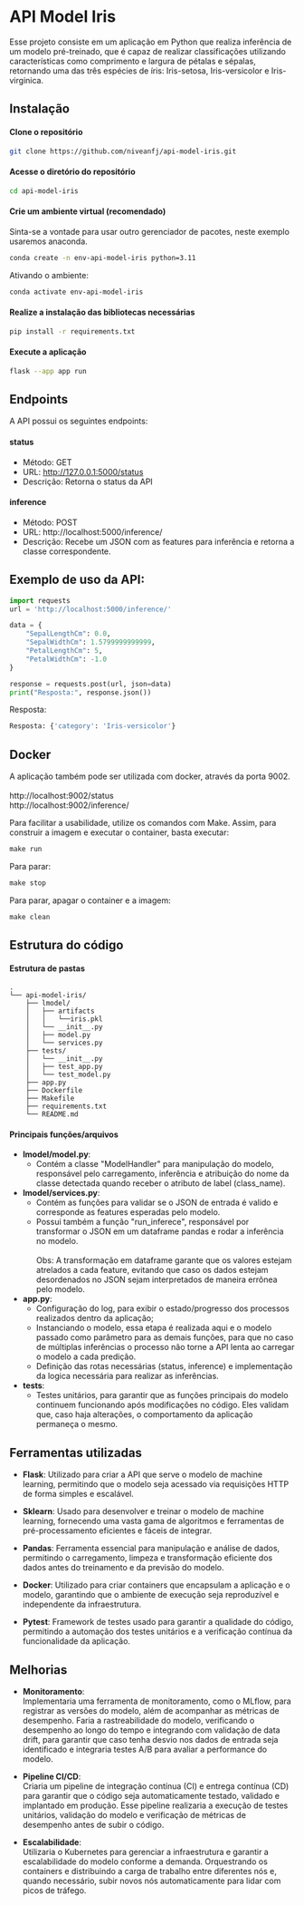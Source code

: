 # API Model Iris

Esse projeto consiste em um aplicação em Python que realiza inferência de um modelo pré-treinado, que é capaz de realizar classificações utilizando características como comprimento e largura de pétalas e sépalas, retornando uma das três espécies de íris: Iris-setosa, Iris-versicolor e Iris-virginica. 

## Instalação
#### Clone o repositório
```bash
git clone https://github.com/niveanfj/api-model-iris.git
```

#### Acesse o diretório do repositório
```bash
cd api-model-iris
```  

#### Crie um ambiente virtual (recomendado)
Sinta-se a vontade para usar outro gerenciador de pacotes, neste exemplo usaremos anaconda.
```bash
conda create -n env-api-model-iris python=3.11
```
Ativando o ambiente:
```bash
conda activate env-api-model-iris
```


#### Realize a instalação das bibliotecas necessárias
```bash
pip install -r requirements.txt
```
#### Execute a aplicação
```bash
flask --app app run
```

## Endpoints
A API possui os seguintes endpoints:
#### status
* Método: GET <br>
* URL: http://127.0.0.1:5000/status <br>
* Descrição: Retorna o status da API

#### inference
* Método: POST <br>
* URL: http://localhost:5000/inference/ <br>
* Descrição: 
Recebe um JSON com as features para inferência e retorna a classe correspondente. 

## Exemplo de uso da API:
```python
import requests
url = 'http://localhost:5000/inference/'

data = {
    "SepalLengthCm": 0.0, 
    "SepalWidthCm": 1.5799999999999, 
    "PetalLengthCm": 5, 
    "PetalWidthCm": -1.0
}

response = requests.post(url, json=data)
print("Resposta:", response.json())
```
Resposta:
```python   
Resposta: {'category': 'Iris-versicolor'}
```
## Docker

A aplicação também pode ser utilizada com docker, através da porta 9002.<br><br>
http://localhost:9002/status  <br>
http://localhost:9002/inference/

Para facilitar a usabilidade, utilize os comandos com Make. Assim, para construir a imagem e executar o container, basta executar:   
```makefile
make run
```
Para parar:
```makefile
make stop
```
Para parar, apagar o container e a imagem:
```makefile 
make clean
```
 
## Estrutura do código
#### Estrutura de pastas
```
.
└── api-model-iris/
    ├── lmodel/
    │   ├── artifacts
    │   │   └──iris.pkl
    │   └── __init__.py
    │   ├── model.py
    │   └── services.py
    ├── tests/
    │   └── __init__.py
    │   ├── test_app.py
    │   └── test_model.py
    ├── app.py
    ├── Dockerfile
    ├── Makefile
    ├── requirements.txt
    └── README.md
```

#### Principais funções/arquivos
* __lmodel/model.py__: 
  * Contém a classe "ModelHandler" para manipulação do modelo, responsável pelo carregamento, inferência e atribuição do nome da classe detectada quando receber o atributo de label (class_name).
* __lmodel/services.py__: 
  * Contém as funções para validar se o JSON de entrada é valido e corresponde as features esperadas pelo modelo. <br> 
  * Possui também a função "run_inferece", responsável por transformar o JSON em um dataframe pandas e rodar a inferência no modelo.<br><br> Obs: A transformação em dataframe garante que os valores estejam atrelados a cada feature, evitando que caso os dados estejam desordenados no JSON sejam interpretados de maneira errônea pelo modelo.
* __app.py__: 
  * Configuração do log, para exibir o estado/progresso dos processos realizados dentro da aplicação;
  * Instanciando o modelo, essa etapa é realizada aqui e o modelo passado como parâmetro para as demais funções, para que no caso de múltiplas inferências o processo não torne a API lenta ao carregar o modelo a cada predição.
  * Definição das rotas necessárias (status, inference) e implementação da logica necessária para realizar as inferências.
* __tests__: 
  * Testes unitários, para garantir que as funções principais do modelo continuem funcionando após modificações no código. Eles validam que, caso haja alterações, o comportamento da aplicação permaneça o mesmo. 

## Ferramentas utilizadas
* __Flask__: Utilizado para criar a API que serve o modelo de machine learning, permitindo que o modelo seja acessado via requisições HTTP de forma simples e escalável.

* __Sklearn__: Usado para desenvolver e treinar o modelo de machine learning, fornecendo uma vasta gama de algoritmos e ferramentas de pré-processamento eficientes e fáceis de integrar.

* __Pandas__: Ferramenta essencial para manipulação e análise de dados, permitindo o carregamento, limpeza e transformação eficiente dos dados antes do treinamento e da previsão do modelo.

* __Docker__: Utilizado para criar containers que encapsulam a aplicação e o modelo, garantindo que o ambiente de execução seja reproduzível e independente da infraestrutura.

* __Pytest__: Framework de testes usado para garantir a qualidade do código, permitindo a automação dos testes unitários e a verificação contínua da funcionalidade da aplicação.



## Melhorias

  * __Monitoramento__:<br> Implementaria uma ferramenta de monitoramento, como o MLflow, para registrar as versões do modelo, além de acompanhar as métricas de desempenho. Faria a rastreabilidade do modelo, verificando o desempenho ao longo do tempo e integrando com validação de data drift, para garantir que caso tenha desvio nos dados de entrada seja identificado e integraria testes A/B para avaliar a performance do modelo.

  * __Pipeline CI/CD__: <br> Criaria um pipeline de integração contínua (CI) e entrega contínua (CD) para garantir que o código seja automaticamente testado, validado e implantado em produção. Esse pipeline realizaria a execução de testes unitários, validação do modelo e verificação de métricas de desempenho antes de subir o código. 
   
  * __Escalabilidade__: <br> Utilizaria o Kubernetes para gerenciar a infraestrutura e garantir a escalabilidade do modelo conforme a demanda. Orquestrando os containers e distribuindo a carga de trabalho entre diferentes nós e, quando necessário, subir novos nós automaticamente para lidar com picos de tráfego.



